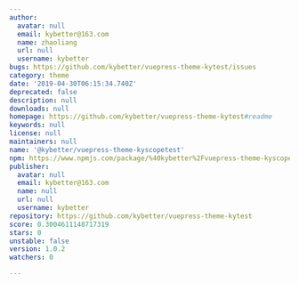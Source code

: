 ```yaml
---
author:
  avatar: null
  email: kybetter@163.com
  name: zhaoliang
  url: null
  username: kybetter
bugs: https://github.com/kybetter/vuepress-theme-kytest/issues
category: theme
date: '2019-04-30T06:15:34.740Z'
deprecated: false
description: null
downloads: null
homepage: https://github.com/kybetter/vuepress-theme-kytest#readme
keywords: null
license: null
maintainers: null
name: '@kybetter/vuepress-theme-kyscopetest'
npm: https://www.npmjs.com/package/%40kybetter%2Fvuepress-theme-kyscopetest
publisher:
  avatar: null
  email: kybetter@163.com
  name: null
  url: null
  username: kybetter
repository: https://github.com/kybetter/vuepress-theme-kytest
score: 0.3004611148717319
stars: 0
unstable: false
version: 1.0.2
watchers: 0

---
```


